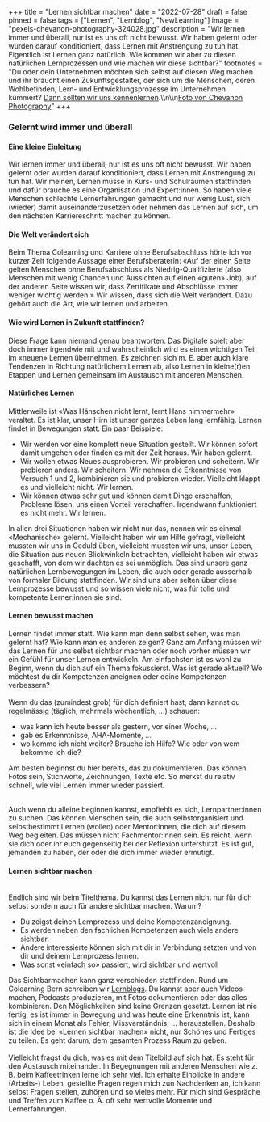 +++
title = "Lernen sichtbar machen"
date = "2022-07-28"
draft = false
pinned = false
tags = ["Lernen", "Lernblog", "NewLearning"]
image = "pexels-chevanon-photography-324028.jpg"
description = "Wir lernen immer und überall, nur ist es uns oft nicht bewusst. Wir haben gelernt oder wurden darauf konditioniert, dass Lernen mit Anstrengung zu tun hat. Eigentlich ist Lernen ganz natürlich. Wie kommen wir aber zu diesen natürlichen Lernprozessen und wie machen wir diese sichtbar?"
footnotes = "Du oder dein Unternehmen möchten sich selbst auf diesen Weg machen und ihr braucht einen Zukunftsgestalter, der sich um die Menschen, deren Wohlbefinden, Lern- und Entwicklungsprozesse im Unternehmen kümmert? [Dann sollten wir uns kennenlernen](https://www.benjaminzaugg.ch).\\\n\\\n[Foto von Chevanon Photography](https://www.pexels.com/de-de/foto/nahaufnahme-der-kaffeetasse-324028/)"
+++
### Gelernt wird immer und überall

#### Eine kleine Einleitung

Wir lernen immer und überall, nur ist es uns oft nicht bewusst. Wir haben gelernt oder wurden darauf konditioniert, dass Lernen mit Anstrengung zu tun hat. Wir meinen, Lernen müsse in Kurs- und Schulräumen stattfinden und dafür brauche es eine Organisation und Expert:innen. So haben viele Menschen schlechte Lernerfahrungen gemacht und nur wenig Lust, sich (wieder) damit auseinanderzusetzen oder nehmen das Lernen auf sich, um den nächsten Karriereschritt machen zu können. 

#### Die Welt verändert sich

Beim Thema Colearning und Karriere ohne Berufsabschluss hörte ich vor kurzer Zeit folgende Aussage einer Berufsberaterin: «Auf der einen Seite gelten Menschen ohne Berufsabschluss als Niedrig-Qualifizierte (also Menschen mit wenig Chancen und Aussichten auf einen «guten» Job), auf der anderen Seite wissen wir, dass Zertifikate und Abschlüsse immer weniger wichtig werden.» Wir wissen, dass sich die Welt verändert. Dazu gehört auch die Art, wie wir lernen und arbeiten. 

#### Wie wird Lernen in Zukunft stattfinden?

Diese Frage kann niemand genau beantworten. Das Digitale spielt aber doch immer irgendwie mit und wahrscheinlich wird es einen wichtigen Teil im «neuen» Lernen übernehmen. Es zeichnen sich m. E. aber auch klare Tendenzen in Richtung natürlichem Lernen ab, also Lernen in kleine(r)en Etappen und Lernen gemeinsam im Austausch mit anderen Menschen. 

#### Natürliches Lernen

Mittlerweile ist «Was Hänschen nicht lernt, lernt Hans nimmermehr» veraltet. Es ist klar, unser Hirn ist unser ganzes Leben lang lernfähig. Lernen findet in Bewegungen statt. Ein paar Beispiele: 

* Wir werden vor eine komplett neue Situation gestellt. Wir können sofort damit umgehen oder finden es mit der Zeit heraus. Wir haben gelernt. 
* Wir wollen etwas Neues ausprobieren. Wir probieren und scheitern. Wir probieren anders. Wir scheitern. Wir nehmen die Erkenntnisse von Versuch 1 und 2, kombinieren sie und probieren wieder. Vielleicht klappt es und vielleicht nicht. Wir lernen. 
* Wir können etwas sehr gut und können damit Dinge erschaffen, Probleme lösen, uns einen Vorteil verschaffen. Irgendwann funktioniert es nicht mehr. Wir lernen. 

In allen drei Situationen haben wir nicht nur das, nennen wir es einmal «Mechanische» gelernt. Vielleicht haben wir um Hilfe gefragt, vielleicht mussten wir uns in Geduld üben, vielleicht mussten wir uns, unser Leben, die Situation aus neuen Blickwinkeln betrachten, vielleicht haben wir etwas geschafft, von dem wir dachten es sei unmöglich. Das sind unsere ganz natürlichen Lernbewegungen im Leben, die auch oder gerade ausserhalb von formaler Bildung stattfinden. Wir sind uns aber selten über diese Lernprozesse bewusst und so wissen viele nicht, was für tolle und kompetente Lerner:innen sie sind. 

#### Lernen bewusst machen

Lernen findet immer statt. Wie kann man denn selbst sehen, was man gelernt hat? Wie kann man es anderen zeigen? Ganz am Anfang müssen wir das Lernen für uns selbst sichtbar machen oder noch vorher müssen wir ein Gefühl für unser Lernen entwickeln. Am einfachsten ist es wohl zu Beginn, wenn du dich auf ein Thema fokussierst. Was ist gerade aktuell? Wo möchtest du dir Kompetenzen aneignen oder deine Kompetenzen verbessern? \
\
Wenn du das (zumindest grob) für dich definiert hast, dann kannst du regelmässig (täglich, mehrmals wöchentlich, ...) schauen: 

* was kann ich heute besser als gestern, vor einer Woche, ...
* gab es Erkenntnisse, AHA-Momente, ...
* wo komme ich nicht weiter? Brauche ich Hilfe? Wie oder von wem bekomme ich die?

Am besten beginnst du hier bereits, das zu dokumentieren. Das können Fotos sein, Stichworte, Zeichnungen, Texte etc. So merkst du relativ schnell, wie viel Lernen immer wieder passiert.

\
Auch wenn du alleine beginnen kannst, empfiehlt es sich, Lernpartner:innen zu suchen. Das können Menschen sein, die auch selbstorganisiert und selbstbestimmt Lernen (wollen) oder Mentor:innen, die dich auf diesem Weg begleiten. Das müssen nicht Fachmentor:innen sein. Es reicht, wenn sie dich oder ihr euch gegenseitig bei der Reflexion unterstützt. Es ist gut, jemanden zu haben, der oder die dich immer wieder ermutigt.

#### Lernen sichtbar machen

\
Endlich sind wir beim Titelthema. Du kannst das Lernen nicht nur für dich selbst sondern auch für andere sichtbar machen. Warum?

* Du zeigst deinen Lernprozess und deine Kompetenzaneignung.
* Es werden neben den fachlichen Kompetenzen auch viele andere sichtbar.
* Andere interessierte können sich mit dir in Verbindung setzten und von dir und deinem Lernprozess lernen.
* Was sonst «einfach so» passiert, wird sichtbar und wertvoll

Das Sichtbarmachen kann ganz verschieden stattfinden. Rund um Colearning Bern schreiben wir [Lernblogs](https://www.lernblog.org). Du kannst aber auch Videos machen, Podcasts produzieren, mit Fotos dokumentieren oder das alles kombinieren. Den Möglichkeiten sind keine Grenzen gesetzt. Lernen ist nie fertig, es ist immer in Bewegung und was heute eine Erkenntnis ist, kann sich in einem Monat als Fehler, Missverständnis, ... herausstellen. Deshalb ist die Idee bei «Lernen sichtbar machen» nicht, nur Schönes und Fertiges zu teilen. Es geht darum, dem gesamten Prozess Raum zu geben. \
\
Vielleicht fragst du dich, was es mit dem Titelbild auf sich hat. Es steht für den Austausch miteinander. In Begegnungen mit anderen Menschen wie z. B. beim Kaffeetrinken lerne ich sehr viel. Ich erhalte Einblicke in andere (Arbeits-) Leben, gestellte Fragen regen mich zun Nachdenken an, ich kann selbst Fragen stellen, zuhören und so vieles mehr. Für mich sind Gespräche und Treffen zum Kaffee o. Ä. oft sehr wertvolle Momente und Lernerfahrungen.